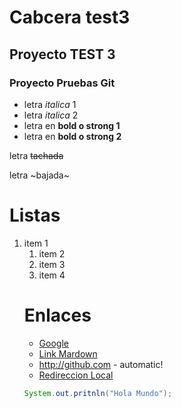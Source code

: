 # Cabcera test3
## Proyecto TEST 3
### Proyecto Pruebas Git

- letra *italica* 1
- letra _italica_ 2
- letra en **bold o strong 1**
- letra en __bold o strong 2__

letra ~~tachada~~

letra ~bajada~

# Listas
1. item 1 <ol>
2. item 2
3. item 3
4. item 4
   
# Enlaces
- <a href="http://www.google.com">Google</a>
- [Link Mardown](http://www.google.com)
- http://github.com - automatic!
- [Redireccion Local](index.html)  

``` Java
System.out.pritnln("Hola Mundo");
```

